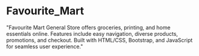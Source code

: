 # Favourite_Mart
"Favourite Mart General Store offers groceries, printing, and home essentials online. Features include easy navigation, diverse products, promotions, and checkout. Built with HTML/CSS, Bootstrap, and JavaScript for seamless user experience."
